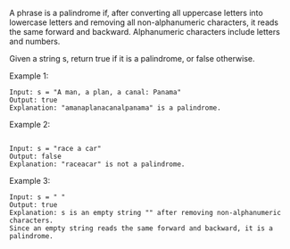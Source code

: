 A phrase is a palindrome if, after converting all uppercase letters into lowercase letters and removing all non-alphanumeric characters, it reads the same forward and backward. Alphanumeric characters include letters and numbers.

Given a string s, return true if it is a palindrome, or false otherwise.

 

Example 1:
```
Input: s = "A man, a plan, a canal: Panama"
Output: true
Explanation: "amanaplanacanalpanama" is a palindrome.
```
Example 2:
```

Input: s = "race a car"
Output: false
Explanation: "raceacar" is not a palindrome.
```
Example 3:
```
Input: s = " "
Output: true
Explanation: s is an empty string "" after removing non-alphanumeric characters.
Since an empty string reads the same forward and backward, it is a palindrome.
```
 
